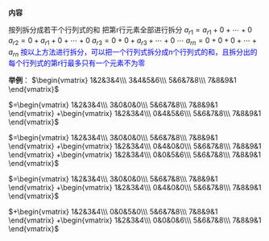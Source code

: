 **内容**

按列拆分成若干个行列式的和
把第r行元素全部进行拆分
$a_{r1}=a_{r1}+0+\cdots+0$
$a_{r2}=0+a_{r1}+0+\cdots+0$
$a_{r3}=0+0+a_{r3}+\cdots+0$
$\cdots$
$a_{rn}=0+0+0+\cdots+a_{rn}$
<font color=blue>按以上方法进行拆分，可以把一个行列式拆分成n个行列式的和，且拆分出的每个行列式的第r行最多只有一个元素不为零</font>

**举例**：
$\begin{vmatrix}
1&2&3&4\\\ 
3&4&5&6\\\ 
5&6&7&8\\\ 
7&8&9&1
\end{vmatrix}$

$=\begin{vmatrix}
1&2&3&4\\\ 
3&0&0&0\\\ 
5&6&7&8\\\ 
7&8&9&1
\end{vmatrix}
+\begin{vmatrix}
1&2&3&4\\\ 
0&4&5&6\\\ 
5&6&7&8\\\ 
7&8&9&1
\end{vmatrix}$

$=\begin{vmatrix}
1&2&3&4\\\ 
3&0&0&0\\\ 
5&6&7&8\\\ 
7&8&9&1
\end{vmatrix}
+\begin{vmatrix}
1&2&3&4\\\ 
0&4&0&0\\\ 
5&6&7&8\\\ 
7&8&9&1
\end{vmatrix}
+\begin{vmatrix}
1&2&3&4\\\ 
0&0&5&6\\\ 
5&6&7&8\\\ 
7&8&9&1
\end{vmatrix}$

$=\begin{vmatrix}
1&2&3&4\\\ 
3&0&0&0\\\ 
5&6&7&8\\\ 
7&8&9&1
\end{vmatrix}
+\begin{vmatrix}
1&2&3&4\\\ 
0&4&0&0\\\ 
5&6&7&8\\\ 
7&8&9&1
\end{vmatrix}$

$+\begin{vmatrix}
1&2&3&4\\\ 
0&0&5&0\\\ 
5&6&7&8\\\ 
7&8&9&1
\end{vmatrix}
+\begin{vmatrix}
1&2&3&4\\\ 
0&0&0&6\\\ 
5&6&7&8\\\ 
7&8&9&1
\end{vmatrix}$